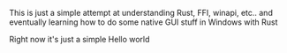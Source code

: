 This is just a simple attempt at understanding Rust, FFI, winapi, etc.. and eventually learning how to do some native GUI stuff in Windows with Rust

Right now it's just a simple Hello world
